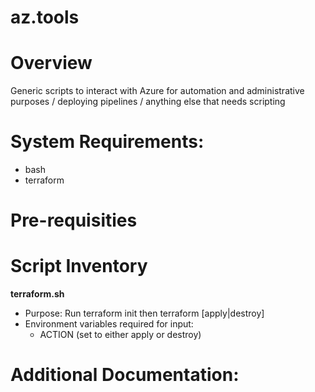# az.tools

Overview
========

Generic scripts to interact with Azure for automation and administrative purposes / deploying pipelines / anything else that needs scripting



System Requirements:
====================

- bash
- terraform



Pre-requisities
===============


Script Inventory
================

**terraform.sh**
 - Purpose: Run terraform init then terraform [apply|destroy]
 - Environment variables required for input: 
   - ACTION (set to either apply or destroy)



Additional Documentation:
=========================



